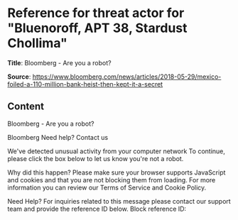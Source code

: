 # Reference for threat actor for "Bluenoroff, APT 38, Stardust Chollima"

**Title**: Bloomberg - Are you a robot?

**Source**: https://www.bloomberg.com/news/articles/2018-05-29/mexico-foiled-a-110-million-bank-heist-then-kept-it-a-secret

## Content



Bloomberg - Are you a robot?









Bloomberg
Need help? Contact us


We've detected unusual activity from your computer network
To continue, please click the box below to let us know you're not a robot.




Why did this happen?
Please make sure your browser supports JavaScript and cookies and that you are not
            blocking them from loading.
            For more information you can review our Terms of
                Service and Cookie Policy.


Need Help?
For inquiries related to this message please contact
            our support team and provide the reference ID below.
Block reference ID:








